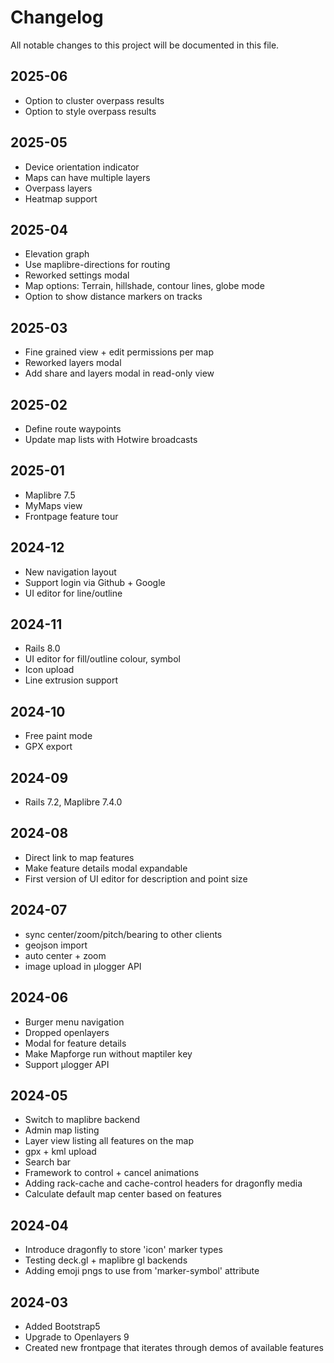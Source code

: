 # Changelog

All notable changes to this project will be documented in this file.

## 2025-06

* Option to cluster overpass results
* Option to style overpass results

## 2025-05

* Device orientation indicator
* Maps can have multiple layers
* Overpass layers
* Heatmap support

## 2025-04

* Elevation graph
* Use maplibre-directions for routing
* Reworked settings modal
* Map options: Terrain, hillshade, contour lines, globe mode
* Option to show distance markers on tracks

## 2025-03

* Fine grained view + edit permissions per map
* Reworked layers modal
* Add share and layers modal in read-only view

## 2025-02

* Define route waypoints
* Update map lists with Hotwire broadcasts

## 2025-01

* Maplibre 7.5
* MyMaps view
* Frontpage feature tour

## 2024-12

* New navigation layout
* Support login via Github + Google
* UI editor for line/outline

## 2024-11

* Rails 8.0
* UI editor for fill/outline colour, symbol
* Icon upload
* Line extrusion support

## 2024-10

* Free paint mode
* GPX export

## 2024-09

* Rails 7.2, Maplibre 7.4.0

## 2024-08

* Direct link to map features
* Make feature details modal expandable
* First version of UI editor for description and point size


## 2024-07

* sync center/zoom/pitch/bearing to other clients
* geojson import
* auto center + zoom
* image upload in µlogger API


## 2024-06

* Burger menu navigation
* Dropped openlayers
* Modal for feature details
* Make Mapforge run without maptiler key
* Support µlogger API

## 2024-05

* Switch to maplibre backend
* Admin map listing
* Layer view listing all features on the map
* gpx + kml upload
* Search bar
* Framework to control + cancel animations
* Adding rack-cache and cache-control headers for dragonfly media
* Calculate default map center based on features

## 2024-04

* Introduce dragonfly to store 'icon' marker types
* Testing deck.gl + maplibre gl backends
* Adding emoji pngs to use from 'marker-symbol' attribute

## 2024-03

* Added Bootstrap5
* Upgrade to Openlayers 9
* Created new frontpage that iterates through demos of available features
